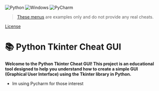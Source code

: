 ![Python](https://img.shields.io/badge/python-3670A0?style=for-the-badge&logo=python&logoColor=ffdd54)
![Windows](https://img.shields.io/badge/Windows-0078D6?style=for-the-badge&logo=windows&logoColor=white)
![PyCharm](https://img.shields.io/badge/pycharm-143?style=for-the-badge&logo=pycharm&logoColor=black&color=black&labelColor=green)

> [These menus](https://github.com/Mike4947/Cheat/releases) are examples only and do not provide any real cheats.

[License](#license)


# 📚 Python Tkinter Cheat GUI

**Welcome to the **Python Tkinter Cheat GUI**! This project is an educational tool designed to help you understand how to create a simple GUI (Graphical User Interface) using the Tkinter library in Python.**

* Im using Pycharm for those interest
